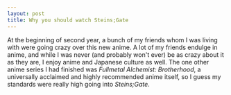 ```yaml
---
layout: post
title: Why you should watch Steins;Gate
---
```


At the beginning of second year, a bunch of my friends whom I was living with were going crazy over this new anime. A lot of my friends endulge in anime, and while I was never (and probably won't ever) be as crazy about it as they are, I enjoy anime and Japanese culture as well. The one other anime series I had finished was <em>Fullmetal Alchemist: Brotherhood</em>, a universally acclaimed and highly recommended anime itself, so I guess my standards were really high going into <em>Steins;Gate</em>. 

<!--more--> 
